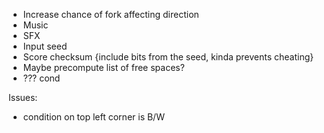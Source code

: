 - Increase chance of fork affecting direction
- Music
- SFX
- Input seed
- Score checksum {include bits from the seed, kinda prevents cheating}
- Maybe precompute list of free spaces?
- ??? cond

Issues:
- condition on top left corner is B/W
